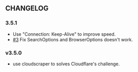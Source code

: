 ## CHANGELOG

### 3.5.1
- Use "Connection: Keep-Alive" to improve speed.
- [#3](https://github.com/recallfuture/furaffinity-api/issues/3) Fix SearchOptions and BrowserOptions doesn't work.

### v3.5.0
- use cloudscraper to solves Cloudflare's challenge.
